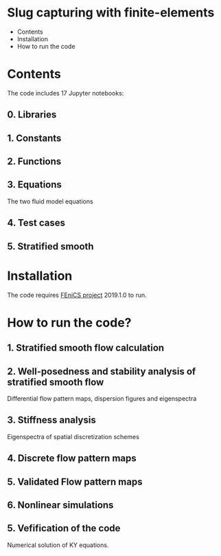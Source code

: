 # Slug capturing with finite-elements
- Contents
- Installation
- How to run the code

# Contents
The code includes 17 Jupyter notebooks:

## 0. Libraries

## 1. Constants

## 2. Functions 

## 3. Equations
The two fluid model equations

## 4. Test cases 
## 5. Stratified smooth

# Installation
The code requires [FEniCS project](https://fenicsproject.org) 2019.1.0 to run.

# How to run the code?

## 1. Stratified smooth flow calculation

## 2. Well-posedness and stability analysis of stratified smooth flow
Differential flow pattern maps, dispersion figures and eigenspectra

## 3. Stiffness analysis
Eigenspectra of spatial discretization schemes

## 4. Discrete flow pattern maps 

## 5. Validated Flow pattern maps 

## 6. Nonlinear simulations

## 5. Vefification of the code
Numerical solution of KY equations.
